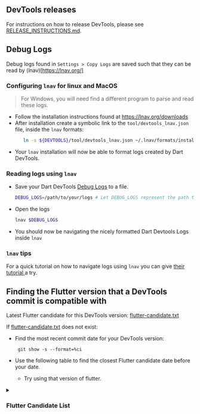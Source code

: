 ## DevTools releases
For instructions on how to release DevTools, please see
[RELEASE_INSTRUCTIONS.md](https://github.com/flutter/devtools/blob/master/tool/RELEASE_INSTRUCTIONS.md).

## Debug Logs

Debug logs found in `Settings > Copy Logs` are saved such that they can be read by (lnav)[https://lnav.org/]

### Configuring `lnav` for linux and MacOS
> For Windows, you will need find a different program to parse and read these logs.

- Follow the installation instructions found at https://lnav.org/downloads
- After installation create a symbolic link to the `tool/devtools_lnav.json` file, inside the `lnav` formats:
   ```sh
      ln -s ${DEVTOOLS}/tool/devtools_lnav.json ~/.lnav/formats/installed/`
   ```
- Your `lnav` installation will now be able to format logs created by Dart DevTools.

### Reading logs using `lnav`
- Save your Dart DevTools [Debug Logs](#debug-logs) to a file.
  ```sh
  DEBUG_LOGS=/path/to/your/logs # Let DEBUG_LOGS represent the path to your log file.
  ```
- Open the logs
  ```sh
  lnav $DEBUG_LOGS
  ```
- You should now be navigating the nicely formatted Dart Devtools Logs inside `lnav`

### `lnav` tips

For a quick tutorial on how to navigate logs using `lnav`
you can give [ their tutorial ](https://lnav.org/tutorials) a try.

## Finding the Flutter version that a DevTools commit is compatible with

Latest Flutter candidate for this DevTools version: [flutter-candidate.txt](../flutter-candidate.txt)

If [flutter-candidate.txt](../flutter-candidate.txt) does not exist:
- Find the most recent commit date for your DevTools version:

  ` git show -s --format=%ci`

- Use the following table to find the closest Flutter candidate date before your date.
  - Try using that version of flutter.
<details>

<summary><H3> Flutter Candidate List </H3></summary>

| DATE | TAG | HASH |
| ----| --- | ---- |
| 2023-07-12 02:02:03 +0000 | refs/tags/3.13.0-2.0.pre |d77f918f8eaff6009d5b2e52f0f8529798db2de5|
| 2023-07-10 01:01:34 +0000 | refs/tags/3.13.0-1.0.pre |5345221701727284bc961e3fb12ccfd3fc616dc7|
| 2023-07-07 14:25:30 -0600 | refs/tags/3.13.0-0.0.pre |257a29931c6b25d1a9690b7004f44921487bedb7|
| 2023-07-05 15:47:57 +0000 | refs/tags/3.12.0-14.0.pre |35085c394dda124f720815251197012868cd13c9|
| 2023-06-29 22:44:57 +0200 | refs/tags/3.12.0-13.0.pre |7068a2088e285822e4716d3fd98189514c49e184|
| 2023-06-28 17:16:19 -0700 | refs/tags/3.12.0-12.0.pre |1b887c72b5a1f809d35fb0a4343e0e6fdd14afd1|
| 2023-06-26 16:02:07 +0000 | refs/tags/3.12.0-11.0.pre |bac0589539a1bea104c6fa3fb6abfc002e72ed58|
| 2023-06-24 02:40:55 +0000 | refs/tags/3.12.0-10.0.pre |1d5aeea47fc4aa92ccc6850d4ac97bff3f2a4d15|
| 2023-06-23 04:11:55 +0000 | refs/tags/3.12.0-9.0.pre |363e2f7e0b878cc6f211f02afb1cffa0513bb6c2|
| 2023-06-21 21:38:36 +0000 | refs/tags/3.12.0-8.0.pre |ae1e6f70d947ec389761c03363c2beefeddd9112|
| 2023-06-21 02:40:48 +0000 | refs/tags/3.12.0-7.0.pre |04ff86f020a7029909f407351957bf26980c476d|
| 2023-06-16 12:43:02 -0700 | refs/tags/3.12.0-6.0.pre |5a7ab5a147f6b50ba7dc8c82d3ea0040fc0f081f|
| 2023-06-09 01:57:25 +0000 | refs/tags/3.12.0-3.0.pre |e25eabd263bbcb2fb32e62afcd2b545cef2767cc|
| 2023-06-07 20:16:53 +0000 | refs/tags/3.12.0-2.0.pre |f18cb2d064fd60b3d154bf07f55eb2aa0c111278|
| 2023-06-06 23:22:58 +0000 | refs/tags/3.12.0-1.0.pre |24ee5c7c746ebe66556a1a1d253a0be7a7b657b8|
| 2023-06-05 22:18:37 +0000 | refs/tags/3.12.0-0.0.pre |68b18918db0bdf2dc062b88e63ed8146d5b57364|
| 2023-06-03 11:16:37 +0000 | refs/tags/3.11.0-19.0.pre |0b7415356e07211446aa7038b1eb06717c86ae6a|
| 2023-05-31 03:09:32 +0000 | refs/tags/3.11.0-17.0.pre |f4662beeb67937fea67d26768e58f3e25b7e12d8|
| 2023-05-30 04:15:34 +0000 | refs/tags/3.11.0-15.0.pre |c5f45d7121f08d35094cbc25fcea3c81f0b006f8|
| 2023-05-26 02:17:26 +0000 | refs/tags/3.11.0-14.0.pre |6c2041e1e9e699cdf25bb23a01b01a4cdd722e72|
| 2023-05-25 03:09:20 +0000 | refs/tags/3.11.0-13.0.pre |9e4104b094e4b6305cbe0779453c284bf385df0b|
| 2023-05-24 03:40:27 +0000 | refs/tags/3.11.0-12.0.pre |216605b60f678d9ec9be880078e1de1b9f6e536f|
| 2023-05-23 02:03:02 +0000 | refs/tags/3.11.0-11.0.pre |6549765296241146265b6705f57923b1a7df2b87|
| 2023-05-19 16:43:40 -0700 | refs/tags/3.11.0-10.0.pre |7b16cbcb579d39689bd6dadcfc021238ad1cb6da|
| 2023-05-18 09:27:52 -0700 | refs/tags/3.11.0-9.0.pre |4245883c6b196fc1e6be781afe9f3140a919f24c|
| 2023-05-08 17:22:10 +0000 | refs/tags/3.11.0-5.0.pre |472a0ab31479b8567ae89546727f57bb57a10cf9|
| 2023-05-08 09:51:28 +0200 | refs/tags/3.11.0-4.0.pre |65dfb555c0483cf2bfe5e3c35291c88634185117|
| 2023-05-04 06:57:14 +0000 | refs/tags/3.11.0-1.0.pre |d51c59c78e1d3561bb3a5abdc75282604bbd76fe|
| 2023-05-02 08:38:26 +0000 | refs/tags/3.11.0-0.0.pre |596531361ec21ae335f6b43f0344be35d098647d|
| 2023-05-01 20:33:06 +0000 | refs/tags/3.10.0-18.0.pre |828a04040e111e5eec07056e82037a930f5fd5a2|
| 2023-04-28 17:49:54 -0400 | refs/tags/3.10.0-17.0.pre |7d37f2a616a31cd60ad5e1d39730def9b0df8205|
| 2023-04-28 00:32:55 +0000 | refs/tags/3.10.0-16.0.pre |55c988fb453eddd97cb2e4d6df9ec28d72e2e899|
| 2023-04-26 23:08:02 +0000 | refs/tags/3.10.0-15.0.pre |b3f3a0324afadb364381cd7e88ed016edcfd560e|
| 2023-04-26 03:53:04 +0000 | refs/tags/3.10.0-14.0.pre |8de77e89b749dfe7a5bfb62f6f66e7cccd9ddd3c|
| 2023-04-24 23:25:28 +0000 | refs/tags/3.10.0-13.0.pre |457e98a1e70b74b27a209721484c28e73a80caef|
| 2023-04-21 00:32:31 +0000 | refs/tags/3.10.0-11.0.pre |7d2669b8e7046be8ce22b5a9ed0194216c38ff8a|
| 2023-04-19 16:43:29 +0000 | refs/tags/3.10.0-9.0.pre |03d725620ac3ef1c2282fd1aef034ac5112ef6c1|
| 2023-04-19 06:39:50 +0000 | refs/tags/3.10.0-8.0.pre |59230759be2f2bcf46fe7584fd61ff8e27196480|
| 2023-04-18 21:52:52 +0000 | refs/tags/3.10.0-7.0.pre |81c3bc56873a54560abbb1e64495d4f79a29f1c1|
| 2023-04-17 03:21:38 +0000 | refs/tags/3.10.0-6.0.pre |858d4ff6348732edd79f923c61f7d8841ca40bef|
| 2023-04-14 04:56:22 +0000 | refs/tags/3.10.0-5.0.pre |9465b7473e8dddb795af050a4aa71ef80eabe7c6|
| 2023-04-12 23:39:38 +0000 | refs/tags/3.10.0-4.0.pre |b95b86f820cc422ec1d832ea929fa1388038aa0c|
| 2023-04-12 00:35:46 +0000 | refs/tags/3.10.0-3.0.pre |56e4f8e0ff75f5b26b6fcb1427007ec657357b7e|
| 2023-04-08 02:45:14 +0000 | refs/tags/3.10.0-2.0.pre |3ea2d72446c6d045d24d8eeeb321c73c5e9764ae|
| 2023-04-07 01:46:06 +0000 | refs/tags/3.10.0-1.0.pre |e749db6f915c341d15b9cb81dc19bdc9e791c72f|
| 2023-04-04 04:58:34 +0000 | refs/tags/3.9.0-21.0.pre |f076b7bac36b97c5a3169529290835c91f445dca|
| 2023-04-03 00:19:22 +0000 | refs/tags/3.9.0-20.0.pre |6fe54f881106953d465a7249f6579ca29f401bdb|
| 2023-03-29 07:16:01 +0000 | refs/tags/3.9.0-19.0.pre |91311156e12232466f78ce6ba96a0404c4f9790e|
| 2023-03-27 22:49:35 +0000 | refs/tags/3.9.0-18.0.pre |d6287cc4172c927650ab225d917de0688f8d572a|
| 2023-03-24 22:18:54 +0000 | refs/tags/3.9.0-17.0.pre |d45c142f3db4d7af9f24c3f37a0b1e08e4267066|
| 2023-03-23 17:00:20 -0700 | refs/tags/3.9.0-16.0.pre |4e58370cbf8f202cf4243aec38d5036129380693|
| 2023-03-22 22:53:49 +0000 | refs/tags/3.9.0-15.0.pre |3736274a6d659cd0ce8a951d0d19900b1e11f9e9|
| 2023-03-22 07:05:08 +0000 | refs/tags/3.9.0-14.0.pre |c582c80dd62b9026b485397ec51e696e48a9980c|
| 2023-03-20 21:08:41 -0700 | refs/tags/3.9.0-12.0.pre |28f17d345b95478f543794594aa45c882d4527a8|
| 2023-03-20 07:53:14 +0000 | refs/tags/3.9.0-11.0.pre |21f60bbe0d77d1a0dd9a44722479009ae697c6fb|
| 2023-03-18 14:38:35 -0700 | refs/tags/3.9.0-10.0.pre |f5248bbc8c5db808efbb722603842515738695ec|
| 2023-03-17 01:11:44 +0000 | refs/tags/3.9.0-9.0.pre |61a2f9de51007999c8a3f50e98061d7138a694eb|
| 2023-03-15 23:10:36 +0000 | refs/tags/3.9.0-8.0.pre |267e8896c58644e05af015b0c99a359020203246|
| 2023-03-15 08:34:21 +0000 | refs/tags/3.9.0-7.0.pre |fb7e82826db36bcb627cd14707f739b6114ad6db|
| 2023-03-13 15:37:42 -0700 | refs/tags/3.9.0-6.0.pre |1306d7f1588c9de4c8534b90308494c3630a8c5a|
| 2023-03-01 20:37:41 +0000 | refs/tags/3.9.0-0.0.pre |844fc5fe2d2d31ee171df52b351f6ae42148db86|
| 2023-02-27 23:52:57 +0000 | refs/tags/3.8.0-18.0.pre |781c84a860a4d8c1a85b7a84b855560528a236b2|
| 2023-02-28 04:11:38 +0000 | refs/tags/3.8.0-17.0.pre |1d17caed66641b55a8e8faadf212398f746f8861|
| 2023-02-24 23:52:06 +0000 | refs/tags/3.8.0-16.0.pre |6b3f95832a94a3d613aeaaa83e3a7c9f5e1a4b7f|
| 2023-02-23 00:13:33 +0000 | refs/tags/3.8.0-15.0.pre |8f7ccd4c419a65aff9211b99cd6ec27f874f689a|
| 2023-02-21 23:16:23 +0000 | refs/tags/3.8.0-14.0.pre |dad9eb21f9c34ebbed1328d24bb9069168e14eae|
| 2023-02-19 23:08:26 +0000 | refs/tags/3.8.0-13.0.pre |d54d3b4d16f6003ea5a1481b7fef0693f0e30ea4|
| 2023-02-13 23:52:35 +0000 | refs/tags/3.8.0-12.0.pre |865422da200fd4b414693a6bfcc29e6d7215a012|
| 2023-02-10 14:03:01 -0600 | refs/tags/3.8.0-11.0.pre |780c9a8de15780094260232b3b8c97b2a9ef8088|
| 2023-02-08 22:51:04 -0800 | refs/tags/3.8.0-10.0.pre |dee226ef8a463e87edeed4115a27fb2743424e27|
| 2023-02-09 23:50:11 +0000 | refs/tags/3.8.0-9.0.pre |e3471f08d1d3f816fff8afd1ce9385dd3feb73d2|
| 2023-02-08 18:17:29 -0600 | refs/tags/3.8.0-8.0.pre |0fb4406c30d6427044fa8322a6278b92982cc22b|
| 2023-02-08 04:18:32 +0000 | refs/tags/3.8.0-7.0.pre |1e6e6d41e3f747640119cee8e58914547ec44377|
| 2023-02-07 03:10:30 +0000 | refs/tags/3.8.0-6.0.pre |845f7bb42a9e77f2192595abcccc9742428893c1|
| 2023-02-06 16:45:39 +0000 | refs/tags/3.8.0-5.0.pre |40b5e4cb5e7720cc5ab5edb59cb96eab5530d829|
| 2023-02-05 07:06:19 +0000 | refs/tags/3.8.0-4.0.pre |b8f5394a5ca6d2bce062d9d0a20aaffb4289fb4c|
| 2023-02-03 10:07:21 +0000 | refs/tags/3.8.0-3.0.pre |a5d8a4a7272ed86ed17cee443d40afde022e415f|
| 2023-02-02 17:11:19 +0000 | refs/tags/3.8.0-2.0.pre |1ee87990dc76044ba4b23395eb64ea1416f9c85c|
| 2023-02-01 19:19:13 +0000 | refs/tags/3.8.0-1.0.pre |5613ab010de7683bfb91b782b0005e3d3c52b53e|
| 2023-01-31 18:03:09 -0800 | refs/tags/3.8.0-0.0.pre |82df23539ffc962c850e5681522c020b01b9f8c0|
| 2023-01-31 07:28:09 +0000 | refs/tags/3.7.0-31.0.pre |2c34a88eb89628e6a80caa50dd03797f9b6aa5e5|
| 2023-01-30 10:19:14 +0000 | refs/tags/3.7.0-30.0.pre |530c3f2d13bae3c45510ae5e4a0d9a5cd987a5aa|
| 2023-01-28 10:20:52 +0000 | refs/tags/3.7.0-29.0.pre |f8d4de488b90a1bebc37820656784236a96b4ec6|
| 2023-01-27 01:36:56 +0000 | refs/tags/3.7.0-28.0.pre |8d03af3424db84a11f6d4335b250b957ab96fae2|
| 2023-01-25 23:43:00 +0000 | refs/tags/3.7.0-27.0.pre |766e4d28a4df84ea76ed6f3b1e8e9fd191f84201|
| 2023-01-25 12:35:25 +0000 | refs/tags/3.7.0-26.0.pre |eced23eaba8f64cb5ca733d2dd574dfe2a2c64cf|
| 2023-01-24 19:38:19 +0000 | refs/tags/3.7.0-25.0.pre |d20dd9e4bfecdaef84605296d0ba0fa26dee2714|
| 2023-01-23 21:45:07 +0000 | refs/tags/3.7.0-24.0.pre |332aed9c886cea820d1ba666eba5785b3da2b809|
| 2023-01-19 15:55:24 +0000 | refs/tags/3.7.0-23.0.pre |46c7fd14da027f71e2c300e392bd1976b56d30a4|
| 2023-01-18 00:55:33 +0000 | refs/tags/3.7.0-22.0.pre |780563ce05e4bdc8b73c8ecb9da4ccc575a2d5ac|
| 2023-01-17 06:09:06 +0000 | refs/tags/3.7.0-21.0.pre |f22280a0c851f97be76eedc13a4fd82e8a080f08|
| 2023-01-12 11:03:12 +0000 | refs/tags/3.7.0-20.0.pre |51c2af56c9f4b5728c771d229baa19a286c01aa0|
| 2023-01-11 20:19:26 +0000 | refs/tags/3.7.0-19.0.pre |b4a07de2aeb132ef983b21e173b15a3da7ecef40|
| 2023-01-11 09:04:39 +0000 | refs/tags/3.7.0-18.0.pre |957781a108ff3a555e4df36beb8c1ebe12c85051|
| 2023-01-10 23:29:09 +0000 | refs/tags/3.7.0-17.0.pre |b7881e5b64e28a84a66ab30b29d35484428ea062|
| 2023-01-10 02:08:34 +0000 | refs/tags/3.7.0-16.0.pre |4205357554d21a084d3ebfca0a8f0d20c80989e0|
| 2023-01-09 18:29:26 +0000 | refs/tags/3.7.0-15.0.pre |a02b9d2bff89e256d0639f7f908d09a64db12ee9|
| 2023-01-05 09:35:28 +0000 | refs/tags/3.7.0-14.0.pre |45886068cf84d36fe471f26f4f233e8699579e8c|
| 2022-12-30 06:21:25 +0000 | refs/tags/3.7.0-13.0.pre |3223972956595acc37727ed599ba5fa75d96b6a7|
| 2022-12-20 10:02:22 -0500 | refs/tags/3.7.0-12.0.pre |7f7a8778d8a823cabcdcb4c5ee27deb2c499af5e|
| 2022-12-14 21:53:20 +0000 | refs/tags/3.7.0-11.0.pre |dbc9306380d8a72273b478b8fcc934a6014f946d|
| 2022-12-13 23:47:06 +0000 | refs/tags/3.7.0-10.0.pre |a59dd83d721460b2fea09a6b332d5c761fcf5b38|
| 2022-12-15 09:13:36 -0800 | refs/tags/3.7.0-9.0.pre |dcd2170d14bdef22dacff5c750c578c01245bded|
| 2022-12-14 05:18:21 +0000 | refs/tags/3.7.0-8.0.pre |028c6e29e0ca049ab4b9bc9d966550d2c251050b|
| 2022-12-13 23:47:06 +0000 | refs/tags/3.7.0-7.0.pre |a59dd83d721460b2fea09a6b332d5c761fcf5b38|
| 2022-12-13 03:42:23 +0000 | refs/tags/3.7.0-6.0.pre |04ee5926a2a6aaabfa0dde0279223952d2de3e3e|
| 2022-12-12 06:46:41 +0000 | refs/tags/3.7.0-5.0.pre |437f6f86ec9a8158f0e6077fd0d1cde2fef01bae|
| 2022-12-08 22:29:14 +0000 | refs/tags/3.7.0-4.0.pre |117a83a4a7178c328d296748bd93ff388724cb67|
| 2022-12-05 23:26:26 +0000 | refs/tags/3.7.0-3.0.pre |e0a0190c5a063ca740adeb5a56a18f620c401985|
| 2022-12-02 23:32:24 +0000 | refs/tags/3.7.0-2.0.pre |b75f1a941b6d007c4bdcde8b3acc9670d2a85292|
| 2022-12-01 21:40:50 +0000 | refs/tags/3.7.0-1.0.pre |75f61903e02213b64fcb580cd35f3efa17474ae2|
| 2022-12-01 19:43:25 +0000 | refs/tags/3.7.0-0.0.pre |0bb71df75f10a9ad740836568c730ed8aaede2d8|
| 2022-12-01 02:24:18 +0000 | refs/tags/3.6.0-13.0.pre |014b441ddf56586eb1aeb179cf49f10fda93a495|
| 2022-11-30 03:57:31 +0000 | refs/tags/3.6.0-12.0.pre |02de12947ab01960ca810fee2c7e72a38d11091a|
| 2022-11-29 20:31:37 +0000 | refs/tags/3.6.0-11.0.pre |c37c0cc2edb40ff0a934b7e37f7c2726b9e366dc|
| 2022-11-29 05:24:25 +0000 | refs/tags/3.6.0-10.0.pre |853b3080e096abb0479f2b5023b4a389e65a27ae|
| 2022-11-28 23:24:24 +0000 | refs/tags/3.6.0-9.0.pre |db631f14969fbf68c8d346d84b6634f1aa84324f|
| 2022-11-24 23:08:30 +0000 | refs/tags/3.6.0-8.0.pre |ff59250dbeb02dfc30095dfe024c76b7cefeefe9|
| 2022-11-21 15:26:41 +0000 | refs/tags/3.6.0-7.0.pre |809ee44183540d770373ab43354947b92e30da91|
| 2022-11-21 15:58:11 +0000 | refs/tags/3.6.0-6.0.pre |a9858ec52495ecd45adc7bdda30c709d877e1416|
| 2022-11-18 15:14:53 +0000 | refs/tags/3.6.0-5.0.pre |87cb150c2062d770dae00306d17f07bd79e4c265|
| 2022-11-17 08:06:24 -0800 | refs/tags/3.6.0-4.0.pre |537f89ca0ef14aeb21f4f55149d72f227abb5017|
| 2022-11-16 05:50:28 +0000 | refs/tags/3.6.0-3.0.pre |58728c6a92eaad66dbfefd573ba20649845ba678|
| 2022-11-13 22:53:26 +0000 | refs/tags/3.6.0-2.0.pre |fa94a3c10e7e895e0a566ca4da0eafc84b073f13|
| 2022-11-12 09:39:32 +0000 | refs/tags/3.6.0-1.0.pre |61e927d22fe6d82c94c368d62aa81f733bd9218d|
| 2022-11-09 03:50:41 -0800 | refs/tags/3.6.0-0.0.pre |d3dcd7d532b61f43118ab8031bf732aea4a7a9f5|
| 2022-10-28 01:37:32 +0000 | refs/tags/3.5.0-11.0.pre |9b59a4e1f03cd0f4f4d452a59bb992f29e689194|
| 2022-10-19 19:13:12 +0000 | refs/tags/3.5.0-10.0.pre |38ef9410b4806266eaab2b21295f908b396d9b22|
| 2022-10-20 02:14:43 -0700 | refs/tags/3.5.0-9.0.pre |637e5bce662fb43459d409e13ba5a7fb2c3fa930|
| 2022-10-17 17:07:05 -0400 | refs/tags/3.5.0-8.0.pre |5d078badb90ae7e7d46daf7f671e19d4cfca376a|
| 2022-10-13 20:25:24 +0000 | refs/tags/3.5.0-7.0.pre |f9c1556e449151bab5b8ba1b13644284d5c2f141|
| 2022-10-10 22:38:06 +0000 | refs/tags/3.5.0-6.0.pre |4be0cfcb3f81a5636cfef65ef7936d7895da2984|
| 2022-10-11 00:07:24 +0000 | refs/tags/3.5.0-5.0.pre |883c1fe68c37614577ce329e14452d7c4ef37ee9|
| 2022-10-09 16:37:38 +0000 | refs/tags/3.5.0-4.0.pre |fe9b598c12646fa2cfe32bb4b4201df84ab3f28b|
| 2022-10-07 10:28:49 -0700 | refs/tags/3.5.0-3.0.pre |529184bcca0f019323df5930d3903b07136a5b87|
| 2022-10-06 23:12:06 +0000 | refs/tags/3.5.0-2.0.pre |26cf025966c6bb836a84642e4275970aa34add99|
| 2022-10-05 12:58:20 +0000 | refs/tags/3.5.0-1.0.pre |5c381254e37ff354261fe13be39243bc8d2d0bc4|
| 2022-10-04 22:12:01 +0000 | refs/tags/3.5.0-0.0.pre |208056f63e4e44a7b3ae68f55463561b39bcb482|
| 2022-10-04 14:06:31 +0000 | refs/tags/3.4.0-39.0.pre |55d67cc7d99226cd12d6c4a76de357fc2c92823e|
| 2022-10-04 05:19:24 +0000 | refs/tags/3.4.0-38.0.pre |b8784dd3055ac6782c105d677b0e58968335c180|
| 2022-10-04 01:41:23 +0000 | refs/tags/3.4.0-37.0.pre |35afe1bdac653c752c5794cf877b64238a4c9e4c|
| 2022-10-03 13:52:25 +0000 | refs/tags/3.4.0-36.0.pre |a4b246f2a88c3f5b838c5abff8063a4e7436d44b|
| 2022-10-01 11:55:35 +0000 | refs/tags/3.4.0-35.0.pre |cfd0f15d2906d0fa64f7b66718ff1423035bace2|
| 2022-09-29 23:38:08 +0000 | refs/tags/3.4.0-34.0.pre |fb8dcb8e279ff491b2c5eff876271cce75880019|
| 2022-09-28 23:10:27 +0000 | refs/tags/3.4.0-33.0.pre |90ff389f1b367f30e24ef9799d229bcd56ec925d|
| 2022-09-26 22:00:21 +0000 | refs/tags/3.4.0-32.0.pre |fb4dac385e60a2f842ebc94ed604aca8b5c404fa|
| 2022-09-26 21:21:58 +0000 | refs/tags/3.4.0-31.0.pre |2adee31ce8b5256462d553dfb8bd613856cc2d94|
| 2022-09-26 13:00:24 +0000 | refs/tags/3.4.0-30.0.pre |7b6074fbc542efb41da5618bc97711fac6ab7dee|
| 2022-09-23 20:31:04 +0000 | refs/tags/3.4.0-29.0.pre |8384f1ea6516fe9457bb610af8ad91817e3d497e|
| 2022-09-19 16:19:11 +0000 | refs/tags/3.4.0-28.0.pre |cb8c72545ca931b76c713b5e522c92ee790f23e5|
| 2022-09-19 01:11:34 +0000 | refs/tags/3.4.0-27.0.pre |085a187e047dde96b3f180f92c25159742f85ecd|
| 2022-08-31 01:20:09 +0000 | refs/tags/3.4.0-18.0.pre |069f5042973dc4aafbf76a44ca14af7c0e2c2ca1|
| 2022-08-28 18:41:27 +0000 | refs/tags/3.4.0-17.0.pre |0c6d786e3aa8f01191748a20b28d5bf20799b49b|
| 2022-07-18 18:59:23 -0700 | refs/tags/3.3.0-0.0.pre |f90da9b1672f7d006ba760fbb8fd1aa17af1a82a|
| 2022-06-14 13:39:33 -0500 | refs/tags/3.1.0-9.0.pre |f28e570c8cb12a004fae2d796d0d9cd46603bde9|
| 2022-04-05 15:20:48 -0700 | refs/tags/3.0.0-0.0.pre |3bf40fd9beb91fc097e3d406a5df51eaead2baf5|
| 2022-03-06 23:41:20 -0800 | refs/tags/2.12.0-4.0.pre |64a0138c937b1f7bd67e596571f4f33cd19c2b88|
| 2021-12-29 11:29:19 -0800 | refs/tags/2.10.0-0.0.pre |95e555344dc746ad46ada9de9cc475042c63ec55|
| 2021-12-07 17:39:04 -0800 | refs/tags/2.9.0-0.0.pre |a7917414dd919edb2e3198c2a8d2130e9275b414|
| 2021-10-19 10:58:42 -0700 | refs/tags/2.7.0-3.0.pre |c19845a8c347adebc2c672f5e51b74855e645be2|
| 2021-09-16 17:29:58 -0700 | refs/tags/2.6.0-11.0.pre |4b330ddbedab445481cc73d50a4695b9154b4e4f|
| 2021-09-04 08:36:02 -0700 | refs/tags/2.6.0-5.0.pre |2604ea711c6651820773f5403a0128d2d64f7b14|
| 2021-08-23 10:03:21 -0700 | refs/tags/2.6.0-0.0.pre |83b9e99cfbb8be5215514d7fa21191961b4a620d|
| 2021-08-05 11:32:48 -0700 | refs/tags/2.5.0-6.0.pre |225a43d941ddd1753765fec3682011e9ddffb11d|
| 2021-08-04 17:59:50 -0500 | refs/tags/2.5.0-5.0.pre |0f465e5b2a3ed2431321b490a614c3d15089854c|
| 2021-07-26 01:38:02 -0700 | refs/tags/2.5.0-1.0.pre |184e5871beea4a9b1cbd65dcc57118a7d97285f3|
| 2021-07-11 15:21:02 -0700 | refs/tags/2.4.0-4.0.pre |cc00e7e6bc281f6af9a257e7e33868ef782b1cf7|
| 2021-06-30 00:43:41 -0700 | refs/tags/2.4.0-0.0.pre |96bbcd006fafade4ad7a4abde77cec32df6846ea|
| 2021-06-11 22:11:53 -0700 | refs/tags/2.3.0-24.0.pre |2b9537c783063d0459b6282a218658a6955938d9|
| 2021-05-21 13:04:03 -0700 | refs/tags/2.3.0-16.0.pre |fa5883b78e566877613ad1ccb48dd92075cb5c23|
| 2021-05-17 11:59:02 -0700 | refs/tags/2.3.0-12.0.pre |0f031471381e135bfac3f42fed88a778267b819a|
| 2021-04-30 12:35:21 -0700 | refs/tags/2.3.0-1.0.pre |d97f41caed971d4668ffe56699367ec3978db8f6|
| 2021-04-21 13:29:09 -0700 | refs/tags/2.3.0-0.0.pre |21fd5cdd1a2b5e9a97b2df80e5c40f94c096748f|
| 2021-04-07 12:24:22 -0700 | refs/tags/2.2.0-10.0.pre |0efb28d7061b8d4126c48e72b9156bf2f0584ded|
| 2021-03-09 07:53:21 +0100 | refs/tags/2.1.0-12.0.pre |698d4389604ef1f0fecda9c93cfba6a2e5d06a7d|
| 2021-02-25 13:26:03 -0800 | refs/tags/2.1.0-10.0.pre |cc9b78fc5c4a4d2d51316d9626523336230a89a9|
| 2021-02-19 09:22:45 -0800 | refs/tags/1.27.0-8.0.pre |b7d4806243a4e906bf061f79a0e314ba28111aa6|
| 2021-02-16 11:24:17 -0800 | refs/tags/1.27.0-4.0.pre |f8cd24de95b16b5a1ce6ebc0716154271fbf6252|
| 2021-02-08 16:14:15 -0800 | refs/tags/1.27.0-1.0.pre |68c96f100e42ab3dbf43e61e9e2fc875a2d50cb8|
| 2021-01-26 10:58:48 -0800 | refs/tags/1.26.0-17.0.pre |384b4d1b83c0a5b7364ab7bcc5ce85f60d05e4a6|
| 2021-01-14 15:20:26 -0800 | refs/tags/1.26.0-12.0.pre |a706cd211240f27be3b61f06d70f958c7a4156fe|
| 2021-01-07 18:36:48 -0800 | refs/tags/1.26.0-8.0.pre |b9d06fffb2db263ab7021fc39adde7f2bf988a4a|
| 2020-12-13 23:19:13 +0800 | refs/tags/1.26.0-1.0.pre |63062a64432cce03315d6b5196fda7912866eb37|
| 2020-12-08 20:13:04 -0800 | refs/tags/1.25.0-8.0.pre |a12e2a473a3214b4556ca589d2d9bd311ac7c6f1|
| 2020-11-30 13:14:13 +0100 | refs/tags/1.25.0-4.0.pre |a7f5fd5360007518644597c60a1f2169eacccc2b|
| 2020-10-29 20:07:34 -0700 | refs/tags/1.24.0-7.0.pre |a0860f6e87ba4f9031bee4d6f56c08b970606bee|
| 2020-10-28 19:43:19 -0700 | refs/tags/1.24.0-6.0.pre |13896b3bd1858687a06b1639d60c877206170df8|
| 2020-10-22 09:36:06 -0700 | refs/tags/1.24.0-3.0.pre |2783f8e2e14efec8b7e08f668dde61c40d128c24|
| 2020-10-14 15:57:04 -0700 | refs/tags/1.24.0-1.0.pre |12bea61c2902784fec73b7f5f2ff3415f873fead|
| 2020-10-13 10:52:23 -0700 | refs/tags/1.23.0-18.0.pre |37ebe3d82a9d5faeda7d3c1a6ad193030210a2cc|
| 2020-10-06 12:31:25 -0700 | refs/tags/1.23.0-13.0.pre |4fa4f91d5cc65a5a98c7ccd91bb7d47814048a57|
| 2020-09-25 03:47:03 -0700 | refs/tags/1.23.0-7.0.pre |db6e2d8aa5bb9a0bd3e75fc7470268b5a56fd0b0|
| 2020-09-22 12:04:44 -0700 | refs/tags/1.23.0-4.0.pre |83dd176777cd04bd2aaca050f6bb6cb9edbf56a1|
| 2020-09-17 16:12:06 -0700 | refs/tags/1.23.0-3.0.pre |0cf1b407f2edeb16edcfb5b032140bb39a5e46c6|
| 2020-09-11 14:46:57 -0700 | refs/tags/1.22.0-12.0.pre |a27c242b0eea731317cfec5bbdd9d35452ab3ecb|
| 2020-08-28 20:18:04 -0700 | refs/tags/1.22.0-9.0.pre |7a4317519865146acda84702bba8775610598c0c|
| 2020-08-20 07:31:50 -0700 | refs/tags/1.22.0-1.0.pre |ce40de69b7b4f89c66d19c8dbd3bd86ae30f1bc6|
| 2020-08-09 07:31:03 -0700 | refs/tags/1.21.0-9.0.pre |7c6f9dd2396dfe7deb6fd11edc12c10786490083|
| 2020-08-03 10:33:07 -0700 | refs/tags/1.21.0-7.0.pre |5a6dfa35caaf7bccb35488dc03677c150ebf2d97|
| 2020-07-22 18:40:12 -0700 | refs/tags/1.21.0-5.0.pre |a19fd72db549ddc5d07998d38671a6843dcad6f9|
| 2020-07-14 17:26:01 -0700 | refs/tags/1.21.0-1.0.pre |f25bd9c55c48c139524139b477d04b13e9f36b2c|
| 2020-07-08 10:19:36 -0700 | refs/tags/1.20.0-7.0.pre |cc1af3afb62187cc37185afddc2d43bfef469db7|
| 2020-07-04 12:19:20 -0700 | refs/tags/1.20.0-3.0.pre |0af027f80543302c65f99e1c1a2f3b3cbb8d04f3|
| 2020-06-23 04:52:58 -0700 | refs/tags/1.20.0-2.0.pre |15a28159bcf4b3db13411cbc8d9b5fc51adc0a93|
| 2020-06-18 08:23:22 -0700 | refs/tags/1.20.0-1.0.pre |f73f498da1fe4224e29cf9692161575a3d994f8f|
| 2020-06-09 15:43:03 -0700 | refs/tags/1.20.0-0.0.pre |d9653445f4d1257b5f5adb4b271d1316469e8cf1|
| 2020-06-08 09:27:34 -0700 | refs/tags/1.19.0-5.0.pre |c264b70ec3b0cf9cd568eba5d65d0ce47fe57e1d|
| 2020-06-05 03:44:02 -0700 | refs/tags/1.19.0-4.0.pre |2f7a59a8da20b3a7fbdfb7ac783dbca977a81653|
| 2020-06-01 17:17:03 -0700 | refs/tags/1.19.0-3.0.pre |6135091de9f8f6befc2ec7f8835d28d43a21cd05|
| 2020-05-31 07:41:50 -0700 | refs/tags/1.19.0-2.0.pre |1d395c5e187370f2838bb043d3b438029b484bfc|
| 2020-05-11 08:45:03 -0700 | refs/tags/1.19.0-1.0.pre |456d80b9ddd74b4b5ca3b77bbfb70ab0e05d3fa8|
| 2020-05-07 18:59:02 -0700 | refs/tags/1.19.0-0.0.pre |a849daf2836d653ef80e01f428531b3f787671cb|
| 2020-05-06 17:36:01 -0700 | refs/tags/1.18.0-13.0.pre |8fbfe1cfbf6ac5c5c23930556e1019385005bf81|
| 2020-05-06 08:16:03 -0700 | refs/tags/1.18.0-12.0.pre |c2b7342ca470b11cfaad4fbfb094f73aa4c85320|
| 2020-05-05 16:10:41 -0700 | refs/tags/1.18.0-11.0.pre |8568eda15b2527afd48622257cee3811e0d9da04|
| 2020-05-05 12:09:51 -0700 | refs/tags/1.18.0-10.0.pre |9b7b9d795edfdd12c6ad8dd6495bed789c1bac05|
| 2020-05-05 13:08:49 -0700 | refs/tags/1.18.0-9.0.pre |445570ba1ae89eecaf9409fb5acde7e8b49ee975|
| 2020-04-23 19:29:01 -0700 | refs/tags/1.18.0-8.0.pre |e0c63cd35e15e407a80dc44281cc392535fcce25|
| 2020-04-23 11:57:18 -0700 | refs/tags/1.18.0-7.0.pre |d482163f59c49c32cb329beb2c3111c8e961d6b9|
| 2020-04-20 18:35:01 -0700 | refs/tags/1.18.0-6.0.pre |84c84fb24914e098667649be04614f6ea19d689c|



</details>
